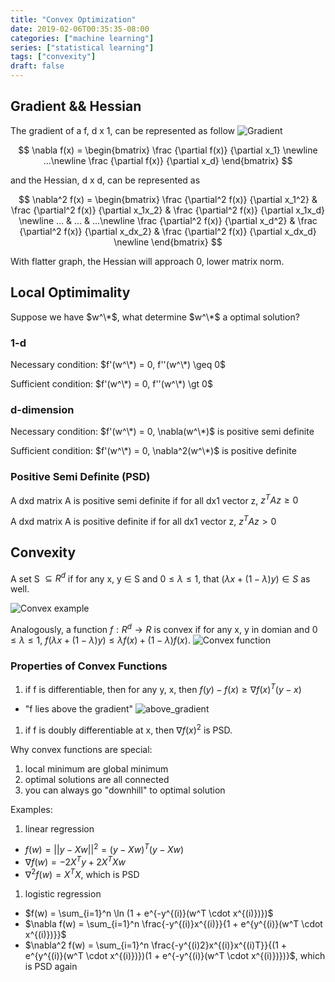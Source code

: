 ```yaml
---
title: "Convex Optimization"
date: 2019-02-06T00:35:35-08:00
categories: ["machine learning"]
series: ["statistical learning"]
tags: ["convexity"]
draft: false
---
```


## Gradient && Hessian

The gradient of a f, d x 1, can be represented as follow
![Gradient](/img/cse250/gradient.png)

$$
\nabla f(x) = 
\begin{bmatrix}
\frac {\partial f(x)} {\partial x_1} \newline
...\newline
\frac {\partial f(x)} {\partial x_d}
\end{bmatrix}
$$

and the Hessian, d x d, can be represented as

$$
\nabla^2 f(x) = 
\begin{bmatrix}
\frac {\partial^2 f(x)} {\partial x_1^2} & \frac {\partial^2 f(x)} {\partial x_1x_2} & \frac {\partial^2 f(x)} {\partial x_1x_d} \newline
... & ... & ...\newline
\frac {\partial^2 f(x)} {\partial x_d^2} &  \frac {\partial^2 f(x)} {\partial x_dx_2} & \frac {\partial^2 f(x)} {\partial x_dx_d} \newline
\end{bmatrix}
$$

With flatter graph, the Hessian will approach 0, lower matrix norm.

## Local Optimimality

Suppose we have $w^\*$, what determine $w^\*$ a optimal solution?

### 1-d

Necessary condition: $f'(w^\*) = 0, f''(w^\*) \geq 0$

Sufficient condition: $f'(w^\*) = 0, f''(w^\*) \gt 0$

### d-dimension

Necessary condition: $f'(w^\*) = 0, \nabla(w^\*)$ is positive semi definite

Sufficient condition: $f'(w^\*) = 0,  \nabla^2(w^\*)$ is positive definite

### Positive Semi Definite (PSD)

A dxd matrix A is positive semi definite if for all dx1 vector z, $z^TAz \geq 0$

A dxd matrix A is positive definite if for all dx1 vector z, $z^TAz \gt 0$

## Convexity

A set S $\subseteq R^d$ if for any x, y $\in$ S and $0 \leq \lambda \leq 1$, that $(\lambda x + (1 -\lambda)y) \in S$ as well.

![Convex example](/img/cse250/convex_example.png)


Analogously, a function $f: R^d \rightarrow R$ is convex if for any x, y in domian and $0 \leq \lambda \leq 1$, $f(\lambda x + (1 -\lambda)y) \leq \lambda f(x) + (1 - \lambda)f(x)$.
![Convex function](/img/cse250/convex_function.png)

### Properties of Convex Functions

1. if f is differentiable, then for any y, x, then $f(y) - f(x) \geq \nabla f(x)^T(y-x)$
  - "f lies above the gradient"
  ![above_gradient](/img/cse250/above_gradient.png)
1. if f is doubly differentiable at x, then $\nabla f(x)^2$ is PSD.

Why convex functions are special:

1. local minimum are global minimum
1. optimal solutions are all connected
1. you can always go "downhill" to optimal solution

Examples:

1. linear regression
  - $f(w) = ||y-Xw||^2 = (y - Xw)^T(y - Xw)$
  - $\nabla f(w) = -2X^Ty + 2X^TXw$
  - $\nabla^2 f(w) = X^TX$, which is PSD
1. logistic regression
  - $f(w) = \sum_{i=1}^n \ln (1 + e^{-y^{(i)}(w^T \cdot x^{(i)})})$
  - $\nabla f(w) = \sum_{i=1}^n \frac{-y^{(i)}x^{(i)}}{1 + e^{y^{(i)}(w^T \cdot x^{(i)})}}$
  - $\nabla^2 f(w) = \sum_{i=1}^n \frac{-y^{(i)2}x^{(i)}x^{(i)T}}{(1 + e^{y^{(i)}(w^T \cdot x^{(i)})})(1 + e^{-y^{(i)}(w^T \cdot x^{(i)})})}$, which is PSD again









